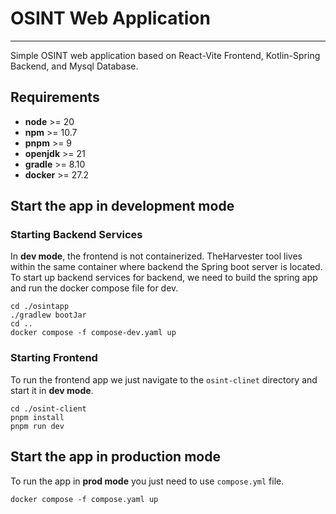 # OSINT Web Application

---

Simple OSINT web application based on React-Vite Frontend, Kotlin-Spring Backend, and Mysql Database.

## Requirements

- **node** >= 20
- **npm** >= 10.7
- **pnpm** >= 9
- **openjdk** >= 21
- **gradle** >= 8.10
- **docker** >= 27.2

## Start the app in development mode

### Starting Backend Services
In **dev mode**, the frontend is not containerized. TheHarvester tool lives within the same container where
backend the Spring boot server is located. To start up backend services for backend, we need to build the spring app
and run the docker compose file for dev.
```shell
cd ./osintapp
./gradlew bootJar
cd ..
docker compose -f compose-dev.yaml up
```
### Starting Frontend
To run the frontend app we just navigate to the `osint-clinet` directory and start it in **dev mode**.
```shell
cd ./osint-client
pnpm install
pnpm run dev
```

## Start the app in production mode
To run the app in **prod mode** you just need to use `compose.yml` file. 
```shell
docker compose -f compose.yaml up
```
